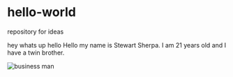 # hello-world
repository for ideas

hey whats up hello
Hello my name is Stewart Sherpa. I am 21 years old and I have a twin brother.

![business man](/images/office.png)
